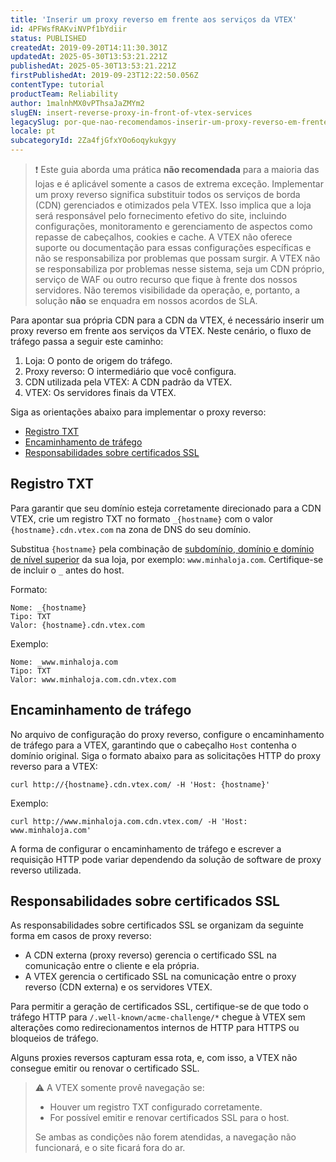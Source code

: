 ```yaml
---
title: 'Inserir um proxy reverso em frente aos serviços da VTEX'
id: 4PFWsfRAKviNVPf1bYdiir
status: PUBLISHED
createdAt: 2019-09-20T14:11:30.301Z
updatedAt: 2025-05-30T13:53:21.221Z
publishedAt: 2025-05-30T13:53:21.221Z
firstPublishedAt: 2019-09-23T12:22:50.056Z
contentType: tutorial
productTeam: Reliability
author: 1malnhMX0vPThsaJaZMYm2
slugEN: insert-reverse-proxy-in-front-of-vtex-services
legacySlug: por-que-nao-recomendamos-inserir-um-proxy-reverso-em-frente-aos-servicos-da
locale: pt
subcategoryId: 2Za4fjGfxYOo6oqykukgyy
---
```


> ❗  Este guia aborda uma prática **não recomendada** para a maioria das lojas e é aplicável somente a casos de extrema exceção.   Implementar um proxy reverso significa substituir todos os serviços de borda (CDN) gerenciados e otimizados pela VTEX. Isso implica que a loja será responsável pelo fornecimento efetivo do site, incluindo configurações, monitoramento e gerenciamento de aspectos como repasse de cabeçalhos, cookies e cache. A VTEX não oferece suporte ou documentação para essas configurações específicas e não se responsabiliza por problemas que possam surgir.   A VTEX não se responsabiliza por problemas nesse sistema, seja um CDN próprio, serviço de WAF ou outro recurso que fique à frente dos nossos servidores. Não teremos visibilidade da operação, e, portanto, a solução **não** se enquadra em nossos acordos de SLA. 

Para apontar sua própria CDN para a CDN da VTEX, é necessário inserir um proxy reverso em frente aos serviços da VTEX. Neste cenário, o fluxo de tráfego passa a seguir este caminho: 

1. Loja: O ponto de origem do tráfego.  
2. Proxy reverso: O intermediário que você configura.  
3. CDN utilizada pela VTEX: A CDN padrão da VTEX.  
4. VTEX: Os servidores finais da VTEX.

Siga as orientações abaixo para implementar o proxy reverso:

* [Registro TXT](#registro-txt)  
* [Encaminhamento de tráfego](#encaminhamento-de-trafego)  
* [Responsabilidades sobre certificados SSL](#responsabilidades-sobre-certificados-ssl)

## Registro TXT

Para garantir que seu domínio esteja corretamente direcionado para a CDN VTEX, crie um registro TXT no formato `_{hostname}` com o valor `{hostname}.cdn.vtex.com` na zona de DNS do seu domínio.

Substitua `{hostname}` pela combinação de [subdomínio, domínio e domínio de nível superior](https://help.vtex.com/pt/tutorial/configurar-o-dominio-da-loja--tutorials_2450) da sua loja, por exemplo: `www.minhaloja.com`. Certifique-se de incluir o `_` antes do host.

Formato:

```
Nome: _{hostname}
Tipo: TXT
Valor: {hostname}.cdn.vtex.com
```

Exemplo:

```
Nome: _www.minhaloja.com
Tipo: TXT
Valor: www.minhaloja.com.cdn.vtex.com
```

## Encaminhamento de tráfego

No arquivo de configuração do proxy reverso, configure o encaminhamento de tráfego para a VTEX, garantindo que o cabeçalho `Host` contenha o domínio original. Siga o formato abaixo para as solicitações HTTP do proxy reverso para a VTEX:

```curl
curl http://{hostname}.cdn.vtex.com/ -H 'Host: {hostname}'
```

Exemplo:

```curl
curl http://www.minhaloja.com.cdn.vtex.com/ -H 'Host: www.minhaloja.com'
```

A forma de configurar o encaminhamento de tráfego e escrever a requisição HTTP pode variar dependendo da solução de software de proxy reverso utilizada.

## Responsabilidades sobre certificados SSL

As responsabilidades sobre certificados SSL se organizam da seguinte forma em casos de proxy reverso:

* A CDN externa (proxy reverso) gerencia o certificado SSL na comunicação entre o cliente e ela própria.  
* A VTEX gerencia o certificado SSL na comunicação entre o proxy reverso (CDN externa) e os servidores VTEX.

Para permitir a geração de certificados SSL, certifique-se de que todo o tráfego HTTP para `/.well-known/acme-challenge/*` chegue à VTEX sem alterações como redirecionamentos internos de HTTP para HTTPS ou bloqueios de tráfego.

Alguns proxies reversos capturam essa rota, e, com isso, a VTEX não consegue emitir ou renovar o certificado SSL.

> ⚠️  A VTEX somente provê navegação se:  <ul> <li>Houver um registro TXT configurado corretamente.</li> <li>For possível emitir e renovar certificados SSL para o host.</li> </ul>  Se ambas as condições não forem atendidas, a navegação não funcionará, e o site ficará fora do ar. 
